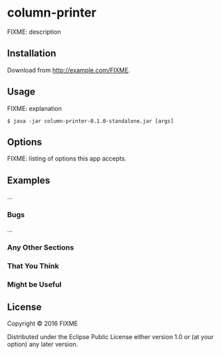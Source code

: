# column-printer

FIXME: description

## Installation

Download from http://example.com/FIXME.

## Usage

FIXME: explanation

    $ java -jar column-printer-0.1.0-standalone.jar [args]

## Options

FIXME: listing of options this app accepts.

## Examples

...

### Bugs

...

### Any Other Sections
### That You Think
### Might be Useful

## License

Copyright © 2016 FIXME

Distributed under the Eclipse Public License either version 1.0 or (at
your option) any later version.

